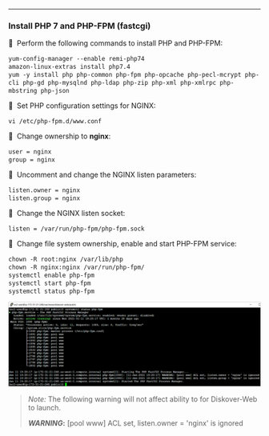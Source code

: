 ___
### Install PHP 7 and PHP-FPM (fastcgi)

🔴 &nbsp;Perform the following commands to install PHP and PHP-FPM:
```
yum-config-manager --enable remi-php74
amazon-linux-extras install php7.4
yum -y install php php-common php-fpm php-opcache php-pecl-mcrypt php-cli php-gd php-mysqlnd php-ldap php-zip php-xml php-xmlrpc php-mbstring php-json
```

🔴 &nbsp;Set PHP configuration settings for NGINX:
```
vi /etc/php-fpm.d/www.conf
```

🔴 &nbsp;Change ownership to **nginx**:
```
user = nginx
group = nginx
```

🔴 &nbsp;Uncomment and change the NGINX listen parameters:
```
listen.owner = nginx
listen.group = nginx
```

🔴 &nbsp;Change the NGINX listen socket:
```
listen = /var/run/php-fpm/php-fpm.sock
```

🔴 &nbsp;Change file system ownership, enable and start PHP-FPM service:
```
chown -R root:nginx /var/lib/php
chown -R nginx:nginx /var/run/php-fpm/
systemctl enable php-fpm
systemctl start php-fpm
systemctl status php-fpm
```

![Image: Configure EC2 Instance as a Web Server](images/image_aws_customer_deployment_install_php.png)

>_Note:_ The following warning will not affect ability to for Diskover-Web to launch.
>
>**_WARNING_:** [pool www] ACL set, listen.owner = 'nginx' is ignored
